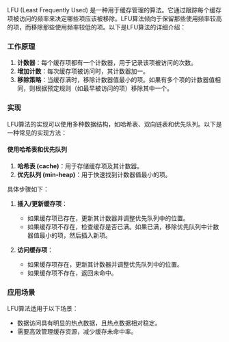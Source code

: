 LFU (Least Frequently Used) 是一种用于缓存管理的算法。它通过跟踪每个缓存项被访问的频率来决定哪些项应该被移除。LFU算法倾向于保留那些使用频率较高的项，而移除那些使用频率较低的项。以下是LFU算法的详细介绍：

### 工作原理

1. **计数器**：每个缓存项都有一个计数器，用于记录该项被访问的次数。
2. **增加计数**：每次缓存项被访问时，其计数器加一。
3. **移除策略**：当缓存满时，移除计数器值最小的项。如果有多个项的计数器值相同，则根据预定规则（如最早被访问的项）移除其中一个。

### 实现

LFU算法的实现可以使用多种数据结构，如哈希表、双向链表和优先队列。以下是一种常见的实现方法：

#### 使用哈希表和优先队列

1. **哈希表 (cache)**：用于存储缓存项及其计数器。
2. **优先队列 (min-heap)**：用于快速找到计数器值最小的项。

具体步骤如下：

1. **插入/更新缓存项**：
   - 如果缓存项已存在，更新其计数器并调整优先队列中的位置。
   - 如果缓存项不存在，检查缓存是否已满。如果已满，移除优先队列中计数器值最小的项，然后插入新项。

2. **访问缓存项**：
   - 如果缓存项存在，更新其计数器并调整优先队列中的位置。
   - 如果缓存项不存在，返回未命中。

### 应用场景

LFU算法适用于以下场景：  

- 数据访问具有明显的热点数据，且热点数据相对稳定。
- 需要高效管理缓存资源，减少缓存未命中率。
